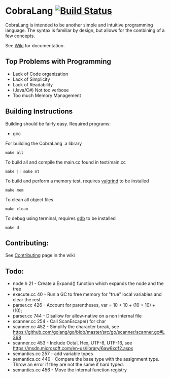 # CobraLang [![Build Status][travis-image]][travis-url]

CobraLang is intended to be another simple and intuitive programming language. The syntax is familiar by design, but allows for the combining of a few concepts.

See [Wiki](https://github.com/chaseWillden/CobraLang/wiki) for documentation.

Top Problems with Programming
-----------------------------
 - Lack of Code organization
 - Lack of Simplicity
 - Lack of Readability
 - (Java/C#) Not too verbose
 - Too much Memory Management

Building Instructions
---------------------
Building should be fairly easy. Required programs:
 - gcc

For building the CobraLang .a library
```
make all
```
To build all and compile the main.cc found in test/main.cc
```
make || make mt
```
To build and perform a memory test, requires [valgrind](http://valgrind.org/) to be installed
```
make mem
```
To clean all object files
```
make clean
```
To debug using terminal, requires [gdb](https://www.gnu.org/software/gdb/) to be installed
```
make d
```

[travis-url]: https://travis-ci.org/chaseWillden/CobraLang/
[travis-image]: https://img.shields.io/travis/chaseWillden/CobraLang/master.svg?style=flat

Contributing:
-------------
See [Contributing](https://github.com/chaseWillden/CobraLang/wiki/Contributing) page in the wiki

Todo:
------
 - node.h 21 - Create a Expand() function which expands the node and the tree
 - execute.cc 40 - Run a GC to free memory for "true" local variables and clear the rest.
 - parser.cc 426 - Account for parentheses, var = 10 + 10 + (10 + 10) + (10);
 - parser.cc 744 - Disallow for allow-native on a non internal file
 - scanner.cc 254 - Call ScanEscape() for char
 - scanner.cc 452 - Simplify the character break, see https://github.com/golang/go/blob/master/src/go/scanner/scanner.go#L368
 - scanner.cc 453 - Include Octal, Hex, UTF-8, UTF-16, see https://msdn.microsoft.com/en-us/library/6aw8xdf2.aspx
 - semantics.cc 257 - add variable types
 - semantics.cc 440 - Compare the base type with the assignment type. Throw an error if they are not the same if hard typed.
 - semantics.cc 456 - Move the internal function registry
